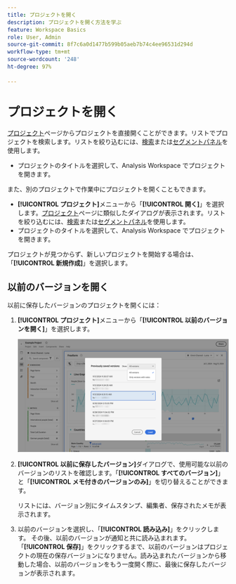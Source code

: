 ```yaml
---
title: プロジェクトを開く
description: プロジェクトを開く方法を学ぶ
feature: Workspace Basics
role: User, Admin
source-git-commit: 8f7c6a0d1477b599b05aeb7b74c4ee96531d294d
workflow-type: tm+mt
source-wordcount: '248'
ht-degree: 97%

---
```


# プロジェクトを開く

[プロジェクト](/help/analyze/analysis-workspace/build-workspace-project/freeform-overview.md)ページからプロジェクトを直接開くことができます。リストでプロジェクトを検索します。リストを絞り込むには、[検索](/help/analyze/analysis-workspace/build-workspace-project/freeform-overview.md#search)または[セグメントパネル](/help/analyze/analysis-workspace/build-workspace-project/freeform-overview.md#segment-panel)を使用します。

* プロジェクトのタイトルを選択して、Analysis Workspace でプロジェクトを開きます。

また、別のプロジェクトで作業中にプロジェクトを開くこともできます。

* **[!UICONTROL プロジェクト]**&#x200B;メニューから「**[!UICONTROL 開く]**」を選択します。[プロジェクト](/help/analyze/analysis-workspace/build-workspace-project/freeform-overview.md)ページに類似したダイアログが表示されます。リストを絞り込むには、[検索](/help/analyze/analysis-workspace/build-workspace-project/freeform-overview.md#search)または[セグメントパネル](/help/analyze/analysis-workspace/build-workspace-project/freeform-overview.md#segment-panel)を使用します。
* プロジェクトのタイトルを選択して、Analysis Workspace でプロジェクトを開きます。

プロジェクトが見つからず、新しいプロジェクトを開始する場合は、「**[!UICONTROL 新規作成]**」を選択します。

## 以前のバージョンを開く

以前に保存したバージョンのプロジェクトを開くには：

1. **[!UICONTROL プロジェクト]**&#x200B;メニューから「**[!UICONTROL 以前のバージョンを開く]**」を選択します。

   ![以前に保存したプロジェクトバージョンのリストと、「すべてのバージョン」または「メモ付きのバージョンのみ」を示すオプション。](assets/open-previously-saved.png)

1. **[!UICONTROL 以前に保存したバージョン]**&#x200B;ダイアログで、使用可能な以前のバージョンのリストを確認します。「**[!UICONTROL すべてのバージョン]**」と「**[!UICONTROL メモ付きのバージョンのみ]**」を切り替えることができます。

   リストには、バージョン別にタイムスタンプ、編集者、保存されたメモが表示されます。


1. 以前のバージョンを選択し、「**[!UICONTROL 読み込み]**」をクリックします。
その後、以前のバージョンが通知と共に読み込まれます。「**[!UICONTROL 保存]**」をクリックするまで、以前のバージョンはプロジェクトの現在の保存バージョンになりません。読み込まれたバージョンから移動した場合、以前のバージョンをもう一度開く際に、最後に保存したバージョンが表示されます。


<!-- 
## Incompatible data view

When you open a project, you might see an **[!UICONTROL Incompatible data view]** warning dialog. This dialog explains that certain components within the project are not enabled in the selected data view for one of the panels in the project. 

![Incompatible](assets/incompatible-data-view.png)

To fix this warning, you can:

* **[!UICONTROL Change the data view]**. Select a proper data view from **[!UICONTROL Change data view:]** ![Data](/help/assets/icons/Data.svg). If the selected data view is valid, your project opens in Analysis Workspace.
* **[!UICONTROL Return to landing page]**. Your selected project is not opened and you can select another project.
* **[!UICONTROL Continue anyway]**. Your project opens in Analysis Workspace, but shows errors in some of the visualization and the incompatible data views have an alert ![Alert](/help/assets/icons/Alert.svg) before the name of the data view.


-->